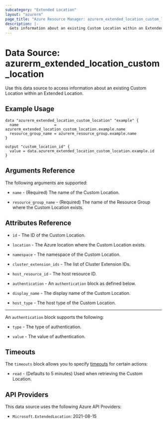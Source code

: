 ```yaml
---
subcategory: "Extended Location"
layout: "azurerm"
page_title: "Azure Resource Manager: azurerm_extended_location_custom_location"
description: |-
  Gets information about an existing Custom Location within an Extended Location.
---
```


# Data Source: azurerm_extended_location_custom_location

Use this data source to access information about an existing Custom Location within an Extended Location.

## Example Usage

```hcl
data "azurerm_extended_location_custom_location" "example" {
  name                = azurerm_extended_location_custom_location.example.name
  resource_group_name = azurerm_resource_group.example.name
}

output "custom_location_id" {
  value = data.azurerm_extended_location_custom_location.example.id
}
```

## Arguments Reference

The following arguments are supported:

* `name` - (Required) The name of the Custom Location.

* `resource_group_name` - (Required) The name of the Resource Group where the Custom Location exists.

## Attributes Reference

* `id` - The ID of the Custom Location.

* `location` - The Azure location where the Custom Location exists.

* `namespace` - The namespace of the Custom Location.

* `cluster_extension_ids` - The list of Cluster Extension IDs.

* `host_resource_id` - The host resource ID.

* `authentication` - An `authentication` block as defined below.

* `display_name` - The display name of the Custom Location.

* `host_type` - The host type of the Custom Location.

---

An `authentication` block supports the following:

* `type` - The type of authentication.

* `value` - The value of authentication.


## Timeouts

The `timeouts` block allows you to specify [timeouts](https://www.terraform.io/language/resources/syntax#operation-timeouts) for certain actions:

* `read` - (Defaults to 5 minutes) Used when retrieving the Custom Location.

## API Providers
<!-- This section is generated, changes will be overwritten -->
This data source uses the following Azure API Providers:

* `Microsoft.ExtendedLocation`: 2021-08-15
